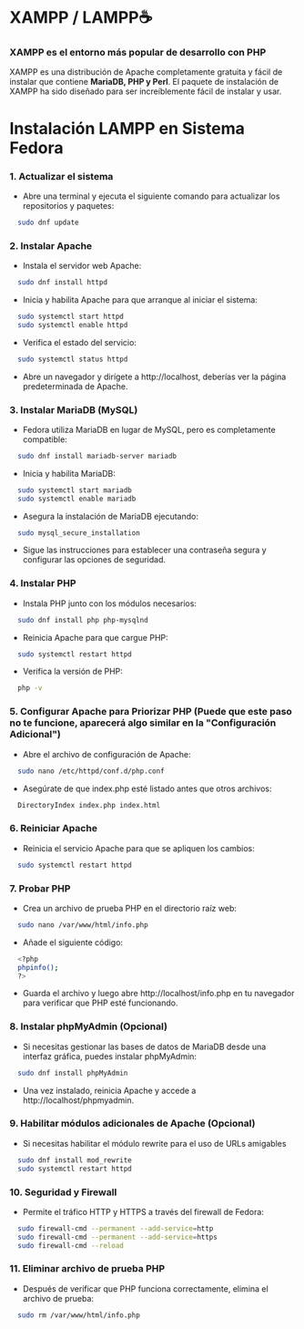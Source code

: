 # XAMPP / LAMPP☕

### XAMPP es el entorno más popular de desarrollo con PHP

XAMPP es una distribución de Apache completamente gratuita y fácil de instalar que contiene **MariaDB, PHP y Perl**. El paquete de instalación de XAMPP ha sido diseñado para ser increíblemente fácil de instalar y usar.

# Instalación LAMPP en Sistema Fedora

### 1. Actualizar el sistema

- Abre una terminal y ejecuta el siguiente comando para actualizar los repositorios y paquetes:

```bash
  sudo dnf update
```

### 2. Instalar Apache

- Instala el servidor web Apache:

```bash
  sudo dnf install httpd
```

- Inicia y habilita Apache para que arranque al iniciar el sistema:

```bash
  sudo systemctl start httpd
  sudo systemctl enable httpd
```

- Verifica el estado del servicio:

```bash
  sudo systemctl status httpd
```

- Abre un navegador y dirígete a http://localhost, deberías ver la página predeterminada de Apache.

### 3. Instalar MariaDB (MySQL)

- Fedora utiliza MariaDB en lugar de MySQL, pero es completamente compatible:

```bash
  sudo dnf install mariadb-server mariadb
```

- Inicia y habilita MariaDB:

```bash
  sudo systemctl start mariadb
  sudo systemctl enable mariadb
```

- Asegura la instalación de MariaDB ejecutando:

```bash
  sudo mysql_secure_installation
```

- Sigue las instrucciones para establecer una contraseña segura y configurar las opciones de seguridad.

### 4. Instalar PHP

- Instala PHP junto con los módulos necesarios:

```bash
  sudo dnf install php php-mysqlnd
```

- Reinicia Apache para que cargue PHP:

```bash
  sudo systemctl restart httpd
```

- Verifica la versión de PHP:

```bash
  php -v
```

### 5. Configurar Apache para Priorizar PHP (Puede que este paso no te funcione, aparecerá algo similar en la "Configuración Adicional")

- Abre el archivo de configuración de Apache:

```bash
  sudo nano /etc/httpd/conf.d/php.conf
```

- Asegúrate de que index.php esté listado antes que otros archivos:

```bash
  DirectoryIndex index.php index.html
```

### 6. Reiniciar Apache

- Reinicia el servicio Apache para que se apliquen los cambios:

```bash
  sudo systemctl restart httpd
```

### 7. Probar PHP

- Crea un archivo de prueba PHP en el directorio raíz web:

```bash
  sudo nano /var/www/html/info.php
```

- Añade el siguiente código:

```bash
  <?php
  phpinfo();
  ?>
```

- Guarda el archivo y luego abre http://localhost/info.php en tu navegador para verificar que PHP esté funcionando.

### 8. Instalar phpMyAdmin (Opcional)

- Si necesitas gestionar las bases de datos de MariaDB desde una interfaz gráfica, puedes instalar phpMyAdmin:

```bash
  sudo dnf install phpMyAdmin
```

- Una vez instalado, reinicia Apache y accede a http://localhost/phpmyadmin.

### 9. Habilitar módulos adicionales de Apache (Opcional)

- Si necesitas habilitar el módulo rewrite para el uso de URLs amigables

```bash
  sudo dnf install mod_rewrite
  sudo systemctl restart httpd
```

### 10. Seguridad y Firewall

- Permite el tráfico HTTP y HTTPS a través del firewall de Fedora:

```bash
  sudo firewall-cmd --permanent --add-service=http
  sudo firewall-cmd --permanent --add-service=https
  sudo firewall-cmd --reload
```

### 11. Eliminar archivo de prueba PHP

- Después de verificar que PHP funciona correctamente, elimina el archivo de prueba:

```bash
  sudo rm /var/www/html/info.php
```
